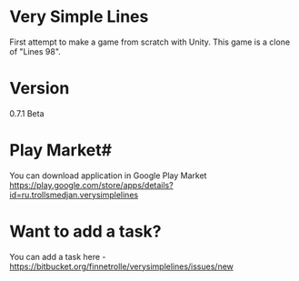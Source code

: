 # Very Simple Lines #

First attempt to make a game from scratch with Unity.
This game is a clone of "Lines 98".

# Version #
0.7.1 Beta

# Play Market#

You can download application in Google Play Market https://play.google.com/store/apps/details?id=ru.trollsmedjan.verysimplelines

# Want to add a task? #
You can add a task here - https://bitbucket.org/finnetrolle/verysimplelines/issues/new